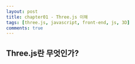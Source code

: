 ```yaml
---
layout: post
title: chapter01 - Three.js 이해
tags: [three.js, javascript, front-end, js, 3D]
comments: true
---
```


## Three.js란 무엇인가?
